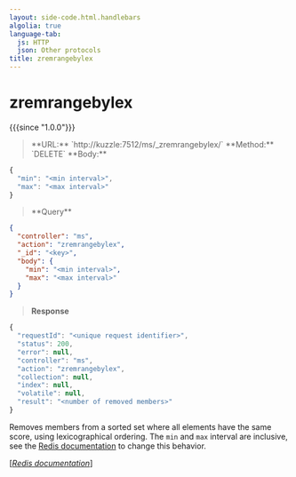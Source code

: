 ```yaml
---
layout: side-code.html.handlebars
algolia: true
language-tab:
  js: HTTP
  json: Other protocols
title: zremrangebylex
---
```


# zremrangebylex

{{{since "1.0.0"}}}




<blockquote class="js">
<p>
**URL:** `http://kuzzle:7512/ms/_zremrangebylex/<key>`  
**Method:** `DELETE`  
**Body:**
</p>
</blockquote>


```js
{
  "min": "<min interval>",
  "max": "<max interval>"
}
```



<blockquote class="json">
<p>
**Query**
</p>
</blockquote>


```json
{
  "controller": "ms",
  "action": "zremrangebylex",
  "_id": "<key>",
  "body": {
    "min": "<min interval>",
    "max": "<max interval>"
  }
}
```

>**Response**

```javascript
{
  "requestId": "<unique request identifier>",
  "status": 200,
  "error": null,
  "controller": "ms",
  "action": "zremrangebylex",
  "collection": null,
  "index": null,
  "volatile": null,
  "result": "<number of removed members>"
}
```

Removes members from a sorted set where all elements have the same score, using lexicographical ordering. The `min` and `max` interval are inclusive, see the [Redis documentation](https://redis.io/commands/zrangebylex) to change this behavior.

[[_Redis documentation_]](https://redis.io/commands/zremrangebylex)
